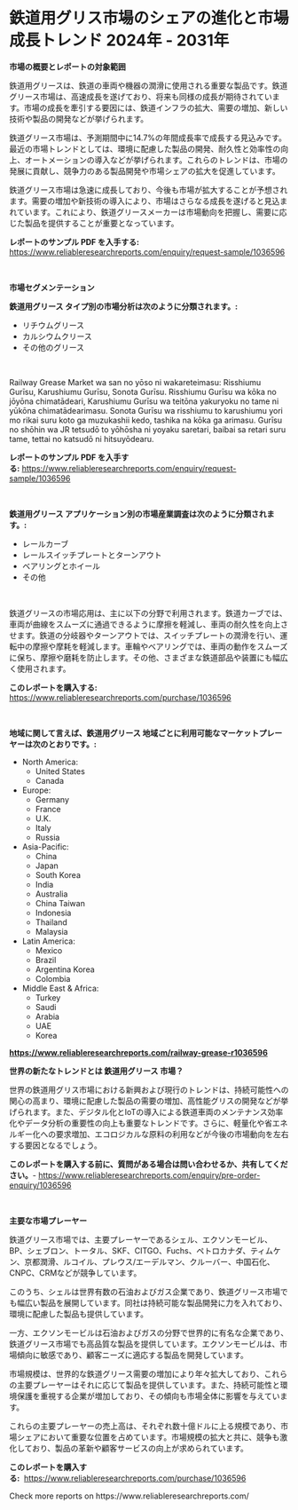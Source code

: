 <p><h1>鉄道用グリス市場のシェアの進化と市場成長トレンド 2024年 - 2031年</h1></p><p><strong>市場の概要とレポートの対象範囲</strong></p>
<p><p>鉄道用グリースは、鉄道の車両や機器の潤滑に使用される重要な製品です。鉄道グリース市場は、高速成長を遂げており、将来も同様の成長が期待されています。市場の成長を牽引する要因には、鉄道インフラの拡大、需要の増加、新しい技術や製品の開発などが挙げられます。</p><p>鉄道グリース市場は、予測期間中に14.7%の年間成長率で成長する見込みです。最近の市場トレンドとしては、環境に配慮した製品の開発、耐久性と効率性の向上、オートメーションの導入などが挙げられます。これらのトレンドは、市場の発展に貢献し、競争力のある製品開発や市場シェアの拡大を促進しています。</p><p>鉄道グリース市場は急速に成長しており、今後も市場が拡大することが予想されます。需要の増加や新技術の導入により、市場はさらなる成長を遂げると見込まれています。これにより、鉄道グリースメーカーは市場動向を把握し、需要に応じた製品を提供することが重要となっています。</p></p>
<p><strong>レポートのサンプル PDF を入手する:</strong> <a href="https://www.reliableresearchreports.com/enquiry/request-sample/1036596">https://www.reliableresearchreports.com/enquiry/request-sample/1036596</a></p>
<p>&nbsp;</p>
<p><strong>市場セグメンテーション</strong></p>
<p><strong>鉄道用グリース タイプ別の市場分析は次のように分類されます。:</strong></p>
<p><ul><li>リチウムグリース</li><li>カルシウムクリース</li><li>その他のグリース</li></ul></p>
<p>&nbsp;</p>
<p><p>Railway Grease Market wa san no yōso ni wakareteimasu: Risshiumu Gurīsu, Karushiumu Gurīsu, Sonota Gurīsu. Risshiumu Gurīsu wa kōka no jōyōna chimatādeari, Karushiumu Gurīsu wa teitōna yakuryoku no tame ni yūkōna chimatādearimasu. Sonota Gurīsu wa risshiumu to karushiumu yori mo rikai suru koto ga muzukashii kedo, tashika na kōka ga arimasu. Gurīsu no shōhin wa JR tetsudō to yōhōsha ni yoyaku saretari, baibai sa retari suru tame, tettai no katsudō ni hitsuyōdearu.</p></p>
<p><strong>レポートのサンプル PDF を入手する:</strong>&nbsp;<a href="https://www.reliableresearchreports.com/enquiry/request-sample/1036596">https://www.reliableresearchreports.com/enquiry/request-sample/1036596</a></p>
<p>&nbsp;</p>
<p><strong> 鉄道用グリース アプリケーション別の市場産業調査は次のように分類されます。:</strong></p>
<p><ul><li>レールカーブ</li><li>レールスイッチプレートとターンアウト</li><li>ベアリングとホイール</li><li>その他</li></ul></p>
<p>&nbsp;</p>
<p><p>鉄道グリースの市場応用は、主に以下の分野で利用されます。鉄道カーブでは、車両が曲線をスムーズに通過できるように摩擦を軽減し、車両の耐久性を向上させます。鉄道の分岐器やターンアウトでは、スイッチプレートの潤滑を行い、運転中の摩擦や摩耗を軽減します。車輪やベアリングでは、車両の動作をスムーズに保ち、摩擦や磨耗を防止します。その他、さまざまな鉄道部品や装置にも幅広く使用されます。</p></p>
<p><strong>このレポートを購入する:</strong>&nbsp; <a href="https://www.reliableresearchreports.com/purchase/1036596">https://www.reliableresearchreports.com/purchase/1036596</a></p>
<p>&nbsp;</p>
<p><strong>地域に関して言えば、鉄道用グリース 地域ごとに利用可能なマーケットプレーヤーは次のとおりです。:</strong></p>
<p><ul>
    <li>
        North America:
        <ul>
            <li>United States</li>
            <li>Canada</li>
        </ul>
    </li>
    <li>
        Europe:
        <ul>
            <li>Germany</li>
            <li>France</li>
            <li>U.K.</li>
            <li>Italy</li>
            <li>Russia</li>
        </ul>
    </li>
    <li>
        Asia-Pacific:
        <ul>
            <li>China</li>
            <li>Japan</li>
            <li>South Korea</li>
            <li>India</li>
            <li>Australia</li>
            <li>China Taiwan</li>
            <li>Indonesia</li>
            <li>Thailand</li>
            <li>Malaysia</li>
        </ul>
    </li>
    <li>
        Latin America:
        <ul>
            <li>Mexico</li>
            <li>Brazil</li>
            <li>Argentina Korea</li>
            <li>Colombia</li>
        </ul>
    </li>
    <li>
        Middle East & Africa:
        <ul>
            <li>Turkey</li>
            <li>Saudi</li>
            <li>Arabia</li>
            <li>UAE</li>
            <li>Korea</li>
        </ul>
    </li>
    </ul></p>
<p><strong><a href="https://www.reliableresearchreports.com/railway-grease-r1036596">https://www.reliableresearchreports.com/railway-grease-r1036596</a></strong>&nbsp;</p>
<p><strong>世界の新たなトレンドとは 鉄道用グリース 市場？</strong></p>
<p><p>世界の鉄道用グリス市場における新興および現行のトレンドは、持続可能性への関心の高まり、環境に配慮した製品の需要の増加、高性能グリスの開発などが挙げられます。また、デジタル化とIoTの導入による鉄道車両のメンテナンス効率化やデータ分析の重要性の向上も重要なトレンドです。さらに、軽量化や省エネルギー化への要求増加、エコロジカルな原料の利用などが今後の市場動向を左右する要因となるでしょう。</p></p>
<p><strong>このレポートを購入する前に、質問がある場合は問い合わせるか、共有してください。</strong>- <a href="https://www.reliableresearchreports.com/enquiry/pre-order-enquiry/1036596">https://www.reliableresearchreports.com/enquiry/pre-order-enquiry/1036596</a></p>
<p>&nbsp;</p>
<p><strong>主要な市場プレーヤー</strong></p>
<p><p>鉄道グリース市場では、主要プレーヤーであるシェル、エクソンモービル、BP、シェブロン、トータル、SKF、CITGO、Fuchs、ペトロカナダ、ティムケン、京都潤滑、ルコイル、プレウス/エーデルマン、クルーバー、中国石化、CNPC、CRMなどが競争しています。</p><p>このうち、シェルは世界有数の石油およびガス企業であり、鉄道グリース市場でも幅広い製品を展開しています。同社は持続可能な製品開発に力を入れており、環境に配慮した製品も提供しています。</p><p>一方、エクソンモービルは石油およびガスの分野で世界的に有名な企業であり、鉄道グリース市場でも高品質な製品を提供しています。エクソンモービルは、市場傾向に敏感であり、顧客ニーズに適応する製品を開発しています。</p><p>市場規模は、世界的な鉄道グリース需要の増加により年々拡大しており、これらの主要プレーヤーはそれに応じて製品を提供しています。また、持続可能性と環境保護を重視する企業が増加しており、その傾向も市場全体に影響を与えています。</p><p>これらの主要プレーヤーの売上高は、それぞれ数十億ドルに上る規模であり、市場シェアにおいて重要な位置を占めています。市場規模の拡大と共に、競争も激化しており、製品の革新や顧客サービスの向上が求められています。</p></p>
<p><strong>このレポートを購入する:</strong>&nbsp;&nbsp;<a href="https://www.reliableresearchreports.com/purchase/1036596">https://www.reliableresearchreports.com/purchase/1036596</a></p>
<p>Check more reports on https://www.reliableresearchreports.com/</p>